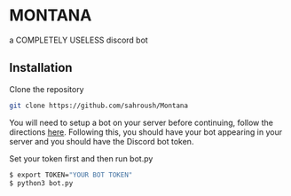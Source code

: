 # MONTANA

a COMPLETELY USELESS discord bot

## Installation

Clone the repository

```bash
git clone https://github.com/sahroush/Montana
```

You will need to setup a bot on your server before continuing, follow the directions [here](https://github.com/reactiflux/discord-irc/wiki/Creating-a-discord-bot-&-getting-a-token). Following this, you should have your bot appearing in your server and you should have the Discord bot token.

Set your token first and then run bot.py
```bash
$ export TOKEN="YOUR BOT TOKEN"
$ python3 bot.py
```
